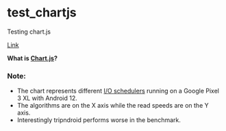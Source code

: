 # test_chartjs
Testing chart.js

[Link](https://futomakiyoin.github.io/test_chartjs/)

**What is [Chart.js](https://www.chartjs.org/)?**

### Note:
- The chart represents different [I/O schedulers](https://en.wikipedia.org/wiki/I/O_scheduling) running on a Google Pixel 3 XL with Android 12.
- The algorithms are on the X axis while the read speeds are on the Y axis.
- Interestingly tripndroid performs worse in the benchmark.
